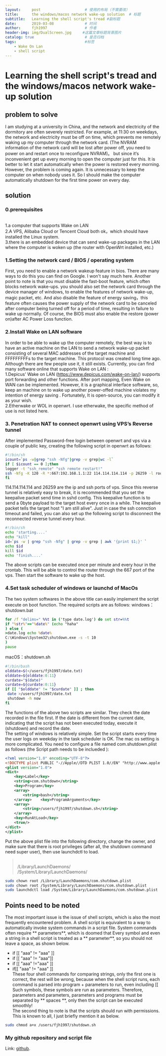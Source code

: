```yaml
---
layout:     post                    # 使用的布局（不需要改）
title:      the windows/macos network wake-up solution  # 标题 
subtitle:   Learning the shell script's tread #副标题
date:       2019-03-08              # 时间
author:     fjh1997                 # 作者
header-img: img/DualScreen.jpg     #这篇文章标题背景图片
catalog: true                       # 是否归档
tags:                               #标签
    - Wake On Lan
    - shell script
---
```


# Learning the shell script's tread and the windows/macos network wake-up solution

## problem to solve

I am studying at a university in China, and the network and electricity of the dormitory are often severely restricted. For example, at 11:30 on weekdays, the network and electricity must be off on time, which prevents me  remotely waking up my computer through the network card.  (The NVRAM information of the network card will be lost after power off, you need to power on and restart once to reconfigure NVRAM)。 but  since it‘s inconvenient get up every morning to open the computer just for this. It is better to let it start automatically when the power is restored every morning. However, the problem is coming again.  It is unnecessary to keep the computer on when nobody uses it. So I should make the computer  automatically shutdown for the first time power on every day.
## solution
### 0.prerequisites 
<br>1.a computer that supports Wake on LAN
<br>2.A VPS, Alibaba Cloud or Tencent Cloud both ok，which should have installed the Linux system.
<br>3.there is an embedded device that can send wake-up packages  in the LAN where the computer is woken up (the router with OpenWrt installed, etc.)
### 1.Setting the network card / BIOS / operating system
First, you need to enable a network wakeup feature in bios. There are many ways to do this you can find on Google. I won't say much here. Another point to note is that you must disable the fast-boot feature, which often blocks network wake-ups.  you should also set the network card through the device manager of windows, to enable the features of network wake-up, magic packet, etc. And also disable the feature of energy saving，this feature often causes the power supply of the network card to be canceled after computer being turned off for a period of time, resulting in failure to wake up normally. Of course, the BIOS must also enable the restore (power on)after AC Power Loss function.
### 2.Install Wake on LAN software
In order to be able to wake up the computer remotely, the best way is to have an active machine on the LAN to send a network wake-up packet consisting of several MAC addresses of the target machine and FFFFFFFFFs to the target machine. This protocol was created long time ago. Although there are few people  use it, it still exists.
Currently, you can find many software online that supports Wake on LAN :
<br>1.Depicus' Wake on LAN (https://www.depicus.com/wake-on-lan/) supports port forwarding and other functions. After port mapping, Even Wake on WAN can be implemented. However, it is a graphical interface software, so, keep an  machine  on to wake up another power-offed machine violates my intention of energy saving . Fortunately, It is open-source, you can modify it as your wish.
<br>2.Etherwake or WOL in openwrt. I use etherwake, the specific method of use is not listed here.
### 3. Penetration NAT to connect openwrt using VPS’s Reverse tunnel
After implemented Password-free login between openwrt and vps via a couple of public key, creating the following script in openwrt as follows:
```sh
#!/bin/sh
icount=`ps -w|grep "ssh -Nfg"|grep -v grep|wc -l`
if [ $icount == 0 ];then
logger -t "ssh_remote" "ssh remote restart!"
ssh -Nfg -K 120 -R *:667:192.168.1.1:22 114.114.114.114 -p 26259 -l root
fi
```

114.114.114.114 and 26259 are the ip and ssh ports of vps. Since this reverse tunnel is relatively easy to break, it is recommended that you set the keepalive packet send time in sshd config. This keepalive function is to send a 0byte payload to the target host every once in a while. The keepalive packet tells the target host "I am still alive".
Just in case the ssh connction timeout and failed, you can also set up the following script to disconnect the reconnected reverse tunnel every hour.
```sh
#!/bin/sh
echo 'starting....'
echo "kill"
id=`ps -w | grep "ssh -Nfg" | grep -v grep | awk '{print $1;}' `
echo $id
kill $id
echo 'finish....'
```
The above scripts can be executed once per minute and every hour in the crontab. This will be able to control the router through the 667 port of the vps. Then start the software to wake up the host.


### 4.Set  task scheduler of windows or launchd of MacOs

The two system softwares in the above title can easily implement the  script execute on boot function. The required scripts are as follows:
windows：shutdown.bat

```bat
for /f "delims=" %%t in ('type date.log') do set str=%%t
if "%str%"=="%date%" (echo "haha"
) else ( 
>date.log echo %date%
C:\Windows\System32\shutdown.exe -s -t 10
)
pause
```
macOS：shutdown.sh

```bash
#!/bin/bash
olddate=$(</users/fjh1997/date.txt)
olddate=${olddate:0:11}
curdate="$(date)"
curdate=${curdate:0:11}
if [[ "$olddate" != "$curdate" ]] ; then
 date >/users/fjh1997/date.txt
 shutdown -h now
fi
```
The functions of the above two scripts are similar. They check the date recorded in the file first. If the date is different from the current date, indicating that the script has not been executed today, execute it (shutdown) and record the date.
<br>The setting of windows is relatively simple. Set the script  starts every time the user logs on weekday in the task scheduler is OK. The mac os setting is more complicated. You need to configure a file named com.shutdown.plist as follows (the
Script path needs to be inclueded ):

```xml
<?xml version="1.0" encoding="UTF-8"?>
<!DOCTYPE plist PUBLIC "-//Apple//DTD PLIST 1.0//EN" "http://www.apple.com/DTDs/PropertyList-1.0.dtd">
<plist version="1.0">
<dict>
	<key>Label</key>
	<string>com.shutdown</string>
	<key>Program</key>
	<array>
		<string>bash</string>
	</array>	<key>ProgramArguments</key>
	<array>
		<string>/users/fjh1997/shutdown.sh</string>
	</array>
	<key>RunAtLoad</key>
	<true/>
</dict>
</plist>
```
Put the above plist file into the following directory, change the owner, and make sure that there is root privileges (after all, the shutdown command need super user), then use launchdctl to load.

><br> 	/Library/LaunchDaemons/
<br>/System/Library/LaunchDaemons/

```sh
sudo chown root /Library/LaunchDaemons/com.shutdown.plist
sudo chown root /System/Library/LaunchDaemons/com.shutdown.plist
sudo launchdctl load /System/Library/LaunchDaemons/com.shutdown.plist
```

## Points need to be noted
The most important issue is the issue of shell scripts, which is also the most frequently encountered problem. A shell script is equivalent to a way to automatically invoke system commands in a script file. System commands often require ** parameters**, which is doomed that Every symbol and even a string in a shell script is treated as a ** parameter**, so you should not leave a space, as shown below.

- if [[ "aaa" != "aaa" ]]
- if [[ "aaa" != "aaa"]]
-  if [[ "aaa" !="aaa" ]]
-  if[[ "aaa" != "aaa" ]]
<br>These four shell commands for comparing strings, only the first one is correct, the rest will be wrong, because when the shell script runs, each command is parsed into program + parameters to run, even including [[ Such symbols, these symbols are run as parameters. Therefore, parameters and parameters, parameters and programs must be separated by ** spaces **, only then the script can be executed smoothly!
<br>The second thing to note is that the scripts should run with permissions. This is  known to all, I just briefly mention it as below.

```sh
sudo chmod a+x /users/fjh1997/shutdown.sh
```

### My github repository and script file

Link: [github](https://github.com/fjh1997/something).
